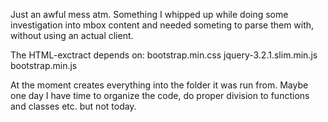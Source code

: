 Just an awful mess atm. Something I whipped up while doing some investigation into mbox content and needed someting to parse them with, without using an actual client.

The HTML-exctract depends on:
 bootstrap.min.css
 jquery-3.2.1.slim.min.js
 bootstrap.min.js

At the moment creates everything into the folder it was run from. Maybe one day I have time to organize the code, do proper division to functions and classes etc. but not today.
